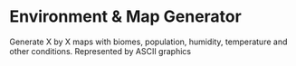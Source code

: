 # Environment & Map Generator
Generate X by X maps with biomes, population, humidity, temperature and other conditions. Represented by ASCII graphics

